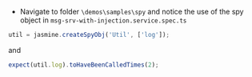- Navigate to folder `\demos\samples\spy` and notice the use of the spy object in `msg-srv-with-injection.service.spec.ts`

```javascript
util = jasmine.createSpyObj('Util', ['log']);
```
and

```javascript
expect(util.log).toHaveBeenCalledTimes(2);
```

